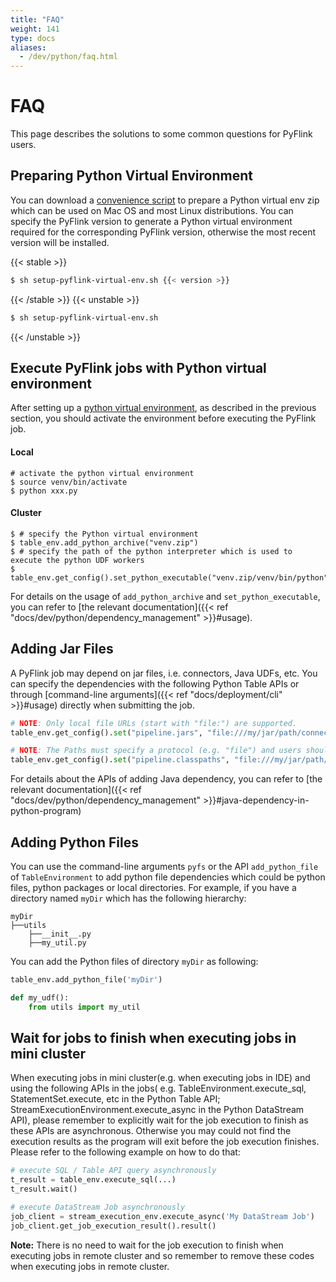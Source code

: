 ```yaml
---
title: "FAQ"
weight: 141
type: docs
aliases:
  - /dev/python/faq.html
---
```

<!--
Licensed to the Apache Software Foundation (ASF) under one
or more contributor license agreements.  See the NOTICE file
distributed with this work for additional information
regarding copyright ownership.  The ASF licenses this file
to you under the Apache License, Version 2.0 (the
"License"); you may not use this file except in compliance
with the License.  You may obtain a copy of the License at

  http://www.apache.org/licenses/LICENSE-2.0

Unless required by applicable law or agreed to in writing,
software distributed under the License is distributed on an
"AS IS" BASIS, WITHOUT WARRANTIES OR CONDITIONS OF ANY
KIND, either express or implied.  See the License for the
specific language governing permissions and limitations
under the License.
-->

# FAQ

This page describes the solutions to some common questions for PyFlink users.

## Preparing Python Virtual Environment

You can download a [convenience script](/downloads/setup-pyflink-virtual-env.sh) to prepare a Python virtual env zip which can be used on Mac OS and most Linux distributions.
You can specify the PyFlink version to generate a Python virtual environment required for the corresponding PyFlink version, otherwise the most recent version will be installed.

{{< stable >}}
```bash 
$ sh setup-pyflink-virtual-env.sh {{< version >}}
```
{{< /stable >}}
{{< unstable >}}
```bash 
$ sh setup-pyflink-virtual-env.sh
```
{{< /unstable >}}

## Execute PyFlink jobs with Python virtual environment

After setting up a [python virtual environment](#preparing-python-virtual-environment), as described in the previous section, you should activate the environment before executing the PyFlink job.

#### Local

```shell
# activate the python virtual environment
$ source venv/bin/activate
$ python xxx.py
```

#### Cluster

```shell
$ # specify the Python virtual environment
$ table_env.add_python_archive("venv.zip")
$ # specify the path of the python interpreter which is used to execute the python UDF workers
$ table_env.get_config().set_python_executable("venv.zip/venv/bin/python")
```

For details on the usage of `add_python_archive` and `set_python_executable`, you can refer to [the relevant documentation]({{< ref "docs/dev/python/dependency_management" >}}#usage).

## Adding Jar Files

A PyFlink job may depend on jar files, i.e. connectors, Java UDFs, etc.
You can specify the dependencies with the following Python Table APIs or through [command-line arguments]({{< ref "docs/deployment/cli" >}}#usage) directly when submitting the job.

```python
# NOTE: Only local file URLs (start with "file:") are supported.
table_env.get_config().set("pipeline.jars", "file:///my/jar/path/connector.jar;file:///my/jar/path/udf.jar")

# NOTE: The Paths must specify a protocol (e.g. "file") and users should ensure that the URLs are accessible on both the client and the cluster.
table_env.get_config().set("pipeline.classpaths", "file:///my/jar/path/connector.jar;file:///my/jar/path/udf.jar")
```

For details about the APIs of adding Java dependency, you can refer to [the relevant documentation]({{< ref "docs/dev/python/dependency_management" >}}#java-dependency-in-python-program)

## Adding Python Files
You can use the command-line arguments `pyfs` or the API `add_python_file` of `TableEnvironment` to add python file dependencies which could be python files, python packages or local directories.
For example, if you have a directory named `myDir` which has the following hierarchy:

```
myDir
├──utils
    ├──__init__.py
    ├──my_util.py
```

You can add the Python files of directory `myDir` as following:

```python
table_env.add_python_file('myDir')

def my_udf():
    from utils import my_util
```

## Wait for jobs to finish when executing jobs in mini cluster

When executing jobs in mini cluster(e.g. when executing jobs in IDE) and using the following APIs in the jobs(
e.g. TableEnvironment.execute_sql, StatementSet.execute, etc in the Python Table API; StreamExecutionEnvironment.execute_async
in the Python DataStream API), please remember to explicitly wait for the job execution to finish as these APIs are asynchronous.
Otherwise you may could not find the execution results as the program will exit before the job execution finishes. Please refer
to the following example on how to do that:

```python
# execute SQL / Table API query asynchronously
t_result = table_env.execute_sql(...)
t_result.wait()

# execute DataStream Job asynchronously
job_client = stream_execution_env.execute_async('My DataStream Job')
job_client.get_job_execution_result().result()
```

<strong>Note:</strong> There is no need to wait for the job execution to finish when executing jobs in remote cluster and so remember to remove these codes when executing jobs in remote cluster.
